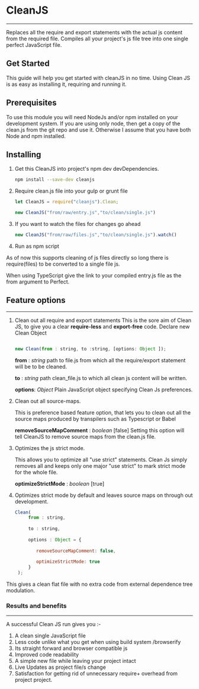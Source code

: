 # CleanJS
----
Replaces all the require and export statements with the actual js content from the required file.
Compiles all your project's js file tree into one single perfect JavaScript file.

## Get Started
This guide will help you get started with cleanJS in no time. 
Using Clean JS is as easy as installing it, requiring and running it. 

## Prerequisites

To use this module you will need NodeJs and/or npm installed on your development system.
If you are using only node, then get a copy of the clean.js from the git repo and use it. 
Otherwise I  assume that you have both Node and npm installed.

## Installing


1. Get this CleanJS into  project's npm dev devDependencies.

    ```bash
    npm install --save-dev cleanjs
    ```
   
2. Require clean.js file into your gulp or grunt file
    ```javascript
    let CleanJS = require("cleanjs").Clean;
    
    new CleanJS("from/raw/entry.js","to/clean/single.js")
    ```
3. If you want to watch the files for changes go ahead

    ```javascript
    new CleanJS("from/raw/files.js","to/clean/single.js").watch()
    ```
4. Run as npm script
    

As of now  this supports cleaning of js files directly so long there is require(files) to be converted to a single file js.

When using TypeScript give the link to your compiled entry.js file as the from argument to Perfect. 

## Feature options
-----

1. Clean out all require and export statements
    This is the sore aim of Clean JS, to give you a clear **require-less**  and **export-free** code.
    Declare new Clean Object 
    
    ```javascript
    
    new Clean(from : string, to :string, [options: Object ]);
    ```
     **from** : *string*
            path to file.js from which all the require/export statement will be to be cleaned.
            
     **to** : *string* 
            path clean_file.js to which all clean js content will be written.
            
     **options**: *Object*
            Plain JavaScript object specifying Clean Js preferences.
    
2. Clean out all source-maps.

    This is preference based feature option, that lets you to clean out all the source maps produced
    by transpilers such as Typescript or Babel
    
    **removeSourceMapComment** : *boolean* [false]
         Setting this option will tell CleanJS to remove source maps from the clean.js file.
    
3. Optimizes the js strict mode.

    This allows you to optimize all "use strict" statements. Clean Js simply removes all and 
    keeps  only one  major "use strict" to mark strict mode for the whole file.
    
    **optimizeStrictMode** : *boolean* [true]


4. Optimizes strict mode by default and leaves source maps on through out development.

    ```javascript
    Clean(
         from : string, 
         
         to : string, 
         
         options : Object = {
         
            removeSourceMapComment: false, 
            
            optimizeStrictMode: true
         }
     );
    ```
    

This gives a  clean flat file with no extra code from external dependence tree modulation.


### Results and benefits
----
A successful Clean JS run gives you :-

1. A clean single JavaScript file 
2. Less code unlike what you get when using build system /browserify
3. Its straight forward and browser compatible js
4. Improved code readability
5. A simple new file while leaving your project intact
6. Live Updates as  project file/s  change 
7. Satisfaction for getting rid of unnecessary require+ overhead from project project.


